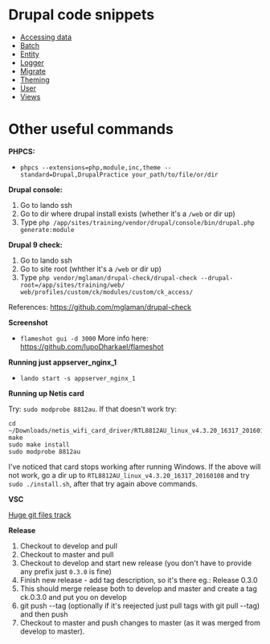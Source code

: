 # Drupal code snippets

 - [Accessing data](accessing_data.md)
 - [Batch](batch.md)
 - [Entity](entity.md)
 - [Logger](logger.md)
 - [Migrate](migrate.md)
 - [Theming](theming.md)
 - [User](user.md)
 - [Views](views.md)

# Other useful commands
**PHPCS:**
 - `phpcs --extensions=php,module,inc,theme --standard=Drupal,DrupalPractice your_path/to/file/or/dir`
 
**Drupal console:**
1. Go to lando ssh
2. Go to dir where drupal install exists (whether it's a `/web` or dir up)
3. Type `php /app/sites/training/vendor/drupal/console/bin/drupal.php generate:module`

**Drupal 9 check:**
1. Go to lando ssh
2. Go to site root (whther it's a `/web` or dir up)
3. Type `php vendor/mglaman/drupal-check/drupal-check --drupal-root=/app/sites/training/web/ web/profiles/custom/ck/modules/custom/ck_access/`

References: https://github.com/mglaman/drupal-check

**Screenshot**
 - `flameshot gui -d 3000`
More info here: https://github.com/lupoDharkael/flameshot

**Running just appserver_nginx_1**
 - `lando start -s appserver_nginx_1`

**Running up Netis card**

Try: `sudo modprobe 8812au`. If that doesn't work try:
```
cd ~/Downloads/netis_wifi_card_driver/RTL8812AU_linux_v4.3.20_16317_20160108/rtl8812au
make
sudo make install
sudo modprobe 8812au
```
I've noticed that card stops working after running Windows. If the above will not work, go a dir up to `RTL8812AU_linux_v4.3.20_16317_20160108` and try `sudo ./install.sh`, after that try again above commands.

**VSC**

[Huge git files track](https://code.visualstudio.com/docs/setup/linux#_visual-studio-code-is-unable-to-watch-for-file-changes-in-this-large-workspace-error-enospc)

**Release**
1. Checkout to develop and pull
2. Checkout to master and pull
3. Checkout to develop and start new release (you don't have to provide any prefix just `0.3.0` is fine)
4. Finish new release - add tag description, so it's there eg.: Release 0.3.0
5. This should merge release both to develop and master and create a tag ck.0.3.0 and put you on develop
6. git push --tag (optionally if it's reejected just pull tags with git pull --tag) and then push
7. Checkout to master and push changes to master (as it was merged from develop to master).
